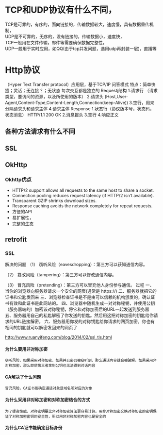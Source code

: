 
# TCP和UDP协议有什么不同，
  TCP是可靠的，有序的，面向链接的，传输数据较大，速度慢，具有数据重传机制，  
  UDP是不可靠的，无序的，没有链接的，传输数据小，速度快，  
  TCP一般用在文件传输，邮件等需要确保数据完整性，  
  UDP一般用于实时应用，如QQ(由于tcp并发问题，选用udp再封装一层)，直播等
# Http协议
（Hyper Text Transfer protocol）应用层，基于TCP/IP
问答模式
特点：简单快捷；灵活；无连接？；无状态  每次交互都是独立的
Requestj结构
1.请求行  （请求类型，要访问的资源，以及所使用的版本）
2.请求头    (Host,User-Agent,Content-Type,Content-Length,Connection(keep-Alive))
3.空行，用来分隔请求头和请求主体
4.请求主体
Response
1.状态行（协议版本号，状态码，状态消息）  HTTP/1.1 200  OK
2.消息报头
3.空行
4.响应正文
## 各种方法请求有什么不同
## SSL
## OkHttp
### Okhttp优点
* HTTP/2 support allows all requests to the same host to share a socket.
* Connection pooling reduces request latency (if HTTP/2 isn’t available).
* Transparent GZIP shrinks download sizes.
* Response caching avoids the network completely for repeat requests.
* 方便的API
* 易扩展性，
* 完整的生态
## retrofit

### SSL
解决的问题
（1） 窃听风险（eavesdropping）：第三方可以获知通信内容。

（2） 篡改风险（tampering）：第三方可以修改通信内容。

（3） 冒充风险（pretending）：第三方可以冒充他人身份参与通信。
过程
一、当你的浏览器向服务器请求一个安全的网页(通常是 https://)
二、服务器就把它的证书和公匙发回来
三、浏览器检查证书是不是由可以信赖的机构颁发的，确认证书有效和此证书是此网站的。
四、浏览器中随机生成一对对称秘钥，并使用公钥（服务器端的）加密该对称秘钥，将它和对称加密后的URL一起发送到服务器
五、服务器用自己的私匙解密了你发送的钥匙。然后用这把对称加密的钥匙给你请求的URL链接解密。
六、服务器用你发的对称钥匙给你请求的网页加密。你也有相同的钥匙就可以解密发回来的网页了

http://www.ruanyifeng.com/blog/2014/02/ssl_tls.html
#### 为什么要用非对称加密
    窃听风险，如果采用对称加密，如果并且密码被窃听到，那么通话内容就会被破解。如果采用非对称加密，那么即使第三者拿到公钥也无法得到对话内容
#### CA解决了什么问题
    冒充风险，CA证书能确定通话对象是域名所对应的对象
#### 为什么采用非对称加密和对称加密结合的方式
    为了提高性能，对称密钥要比非对称加密算法更容易计算。用非对称加密交换对称加密的密钥保证了对称加密密钥的安全性，所以用非对称加密内容也是安全的
####  为什么CA证书能确定目标身份

